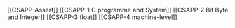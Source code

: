 
[[CSAPP-Assert]]
[[CSAPP-1 C programme and System]]
[[CSAPP-2 Bit Byte and Integer]]
[[CSAPP-3 float]]
[[CSAPP-4 machine-level]]